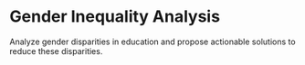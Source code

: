 # Gender Inequality Analysis
 Analyze gender disparities in education and propose actionable solutions to reduce these disparities. 
